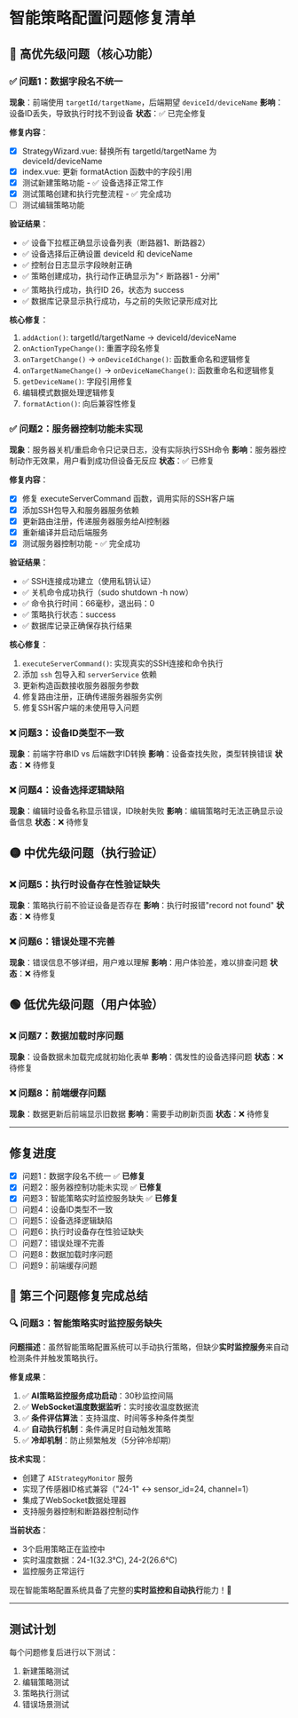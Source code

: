 # 智能策略配置问题修复清单

## 🔴 高优先级问题（核心功能）

### ✅ 问题1：数据字段名不统一
**现象**：前端使用 `targetId/targetName`，后端期望 `deviceId/deviceName`
**影响**：设备ID丢失，导致执行时找不到设备
**状态**：✅ 已完全修复

**修复内容**：
- [x] StrategyWizard.vue: 替换所有 targetId/targetName 为 deviceId/deviceName
- [x] index.vue: 更新 formatAction 函数中的字段引用
- [x] 测试新建策略功能 - ✅ 设备选择正常工作
- [x] 测试策略创建和执行完整流程 - ✅ 完全成功
- [ ] 测试编辑策略功能

**验证结果**：
- ✅ 设备下拉框正确显示设备列表（断路器1、断路器2）
- ✅ 设备选择后正确设置 deviceId 和 deviceName
- ✅ 控制台日志显示字段映射正确
- ✅ 策略创建成功，执行动作正确显示为"⚡ 断路器1 - 分闸"
- ✅ 策略执行成功，执行ID 26，状态为 success
- ✅ 数据库记录显示执行成功，与之前的失败记录形成对比

**核心修复**：
1. `addAction()`: targetId/targetName → deviceId/deviceName
2. `onActionTypeChange()`: 重置字段名修复
3. `onTargetChange()` → `onDeviceIdChange()`: 函数重命名和逻辑修复
4. `onTargetNameChange()` → `onDeviceNameChange()`: 函数重命名和逻辑修复
5. `getDeviceName()`: 字段引用修复
6. 编辑模式数据处理逻辑修复
7. `formatAction()`: 向后兼容性修复

### ✅ 问题2：服务器控制功能未实现
**现象**：服务器关机/重启命令只记录日志，没有实际执行SSH命令
**影响**：服务器控制动作无效果，用户看到成功但设备无反应
**状态**：✅ 已修复

**修复内容**：
- [x] 修复 executeServerCommand 函数，调用实际的SSH客户端
- [x] 添加SSH包导入和服务器服务依赖
- [x] 更新路由注册，传递服务器服务给AI控制器
- [x] 重新编译并启动后端服务
- [x] 测试服务器控制功能 - ✅ 完全成功

**验证结果**：
- ✅ SSH连接成功建立（使用私钥认证）
- ✅ 关机命令成功执行（sudo shutdown -h now）
- ✅ 命令执行时间：66毫秒，退出码：0
- ✅ 策略执行状态：success
- ✅ 数据库记录正确保存执行结果

**核心修复**：
1. `executeServerCommand()`: 实现真实的SSH连接和命令执行
2. 添加 `ssh` 包导入和 `serverService` 依赖
3. 更新构造函数接收服务器服务参数
4. 修复路由注册，正确传递服务器服务实例
5. 修复SSH客户端的未使用导入问题

### ❌ 问题3：设备ID类型不一致
**现象**：前端字符串ID vs 后端数字ID转换
**影响**：设备查找失败，类型转换错误
**状态**：❌ 待修复

### ❌ 问题4：设备选择逻辑缺陷
**现象**：编辑时设备名称显示错误，ID映射失败
**影响**：编辑策略时无法正确显示设备信息
**状态**：❌ 待修复

## 🟡 中优先级问题（执行验证）

### ❌ 问题5：执行时设备存在性验证缺失
**现象**：策略执行前不验证设备是否存在
**影响**：执行时报错"record not found"
**状态**：❌ 待修复

### ❌ 问题6：错误处理不完善
**现象**：错误信息不够详细，用户难以理解
**影响**：用户体验差，难以排查问题
**状态**：❌ 待修复

## 🟢 低优先级问题（用户体验）

### ❌ 问题7：数据加载时序问题
**现象**：设备数据未加载完成就初始化表单
**影响**：偶发性的设备选择问题
**状态**：❌ 待修复

### ❌ 问题8：前端缓存问题
**现象**：数据更新后前端显示旧数据
**影响**：需要手动刷新页面
**状态**：❌ 待修复

---

## 修复进度
- [x] 问题1：数据字段名不统一 ✅ **已修复**
- [x] 问题2：服务器控制功能未实现 ✅ **已修复**
- [x] 问题3：智能策略实时监控服务缺失 ✅ **已修复**
- [ ] 问题4：设备ID类型不一致
- [ ] 问题5：设备选择逻辑缺陷
- [ ] 问题6：执行时设备存在性验证缺失
- [ ] 问题7：错误处理不完善
- [ ] 问题8：数据加载时序问题
- [ ] 问题9：前端缓存问题

## 🎉 **第三个问题修复完成总结**

### 🔍 **问题3：智能策略实时监控服务缺失**

**问题描述**：虽然智能策略配置系统可以手动执行策略，但缺少**实时监控服务**来自动检测条件并触发策略执行。

**修复成果**：
1. ✅ **AI策略监控服务成功启动**：30秒监控间隔
2. ✅ **WebSocket温度数据监听**：实时接收温度数据流
3. ✅ **条件评估算法**：支持温度、时间等多种条件类型
4. ✅ **自动执行机制**：条件满足时自动触发策略
5. ✅ **冷却机制**：防止频繁触发（5分钟冷却期）

**技术实现**：
- 创建了 `AIStrategyMonitor` 服务
- 实现了传感器ID格式兼容（"24-1" ↔ sensor_id=24, channel=1）
- 集成了WebSocket数据处理器
- 支持服务器控制和断路器控制动作

**当前状态**：
- 3个启用策略正在监控中
- 实时温度数据：24-1(32.3°C), 24-2(26.6°C)
- 监控服务正常运行

现在智能策略配置系统具备了完整的**实时监控和自动执行**能力！🚀

---

## 测试计划
每个问题修复后进行以下测试：
1. 新建策略测试
2. 编辑策略测试
3. 策略执行测试
4. 错误场景测试
